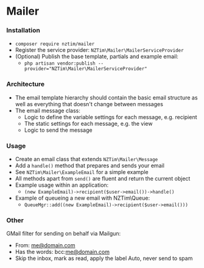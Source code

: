 # Mailer

### Installation
* `composer require nztim/mailer`
* Register the service provider: `NZTim\Mailer\MailerServiceProvider`
* (Optional) Publish the base template, partials and example email:
    * `php artisan vendor:publish --provider="NZTim\Mailer\MailerServiceProvider"`

### Architecture
* The email template hierarchy should contain the basic email structure as well as everything that doesn't change between messages
* The email message class:
    * Logic to define the variable settings for each message, e.g. recipient
    * The static settings for each message, e.g. the view
    * Logic to send the message

### Usage
* Create an email class that extends `NZTim\Mailer\Message`
* Add a `handle()` method that prepares and sends your email
* See `NZTim\Mailer\ExampleEmail` for a simple example
* All methods apart from `send()` are fluent and return the current object
* Example usage within an application:
    * `(new ExampleEmail)->recipient($user->email())->handle()`
* Example of queueing a new email with NZTim\Queue:
    * `QueueMgr::add((new ExampleEmail)->recipient($user->email()))`

### Other

GMail filter for sending on behalf via Mailgun:
* From: me@domain.com
* Has the words: bcc:me@domain.com
* Skip the inbox, mark as read, apply the label Auto, never send to spam
